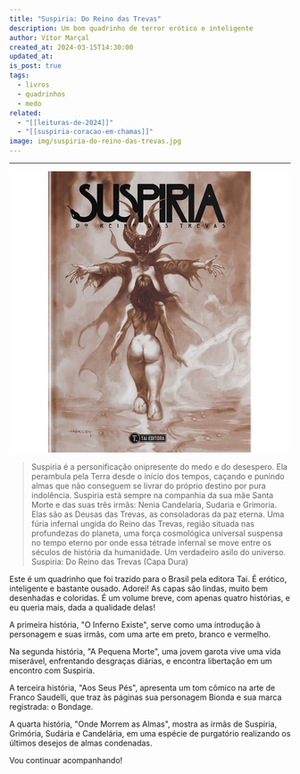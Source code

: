 ```yaml
---
title: "Suspiria: Do Reino das Trevas"
description: Um bom quadrinho de terror erótico e inteligente
author: Vítor Marçal
created_at: 2024-03-15T14:30:00
updated_at: 
is_post: true
tags:
  - livros
  - quadrinhos
  - medo
related:
  - "[[leituras-de-2024]]"
  - "[[suspiria-coracao-em-chamas]]"
image: img/suspiria-do-reino-das-trevas.jpg
---
```

----

![suspiria-do-reino-das-trevas](img/suspiria-do-reino-das-trevas.jpg)

> Suspiria é a personificação onipresente do medo e do desespero. Ela perambula pela Terra desde o início dos tempos, caçando e punindo almas que não conseguem se livrar do próprio destino por pura indolência. Suspiria está sempre na companhia da sua mãe Santa Morte e das suas três irmãs: Nenia Candelaria, Sudaria e Grimoria. Elas são as Deusas das Trevas, as consoladoras da paz eterna. Uma fúria infernal ungida do Reino das Trevas, região situada nas profundezas do planeta, uma força cosmológica universal suspensa no tempo eterno por onde essa tétrade infernal se move entre os séculos de história da humanidade. Um verdadeiro asilo do universo. Suspiria: Do Reino das Trevas (Capa Dura)

Este é um quadrinho que foi trazido para o Brasil pela editora Tai. É erótico, inteligente e bastante ousado. Adorei! As capas são lindas, muito bem desenhadas e coloridas. É um volume breve, com apenas quatro histórias, e eu queria mais, dada a qualidade delas!

A primeira história, "O Inferno Existe", serve como uma introdução à personagem e suas irmãs, com uma arte em preto, branco e vermelho.

Na segunda história, "A Pequena Morte", uma jovem garota vive uma vida miserável, enfrentando desgraças diárias, e encontra libertação em um encontro com Suspiria.

A terceira história, "Aos Seus Pés", apresenta um tom cômico na arte de Franco Saudelli, que traz às páginas sua personagem Bionda e sua marca registrada: o Bondage.

A quarta história, "Onde Morrem as Almas", mostra as irmãs de Suspiria, Grimória, Sudária e Candelária, em uma espécie de purgatório realizando os últimos desejos de almas condenadas.

Vou continuar acompanhando!
